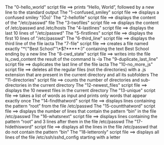 The "0-hello_world" script file ==> prints “Hello, World”, followed by a new line to the standard output
The "1-confused_smiley" script file ==> displays a confused smiley "(Ôo)'
The "2-hellofile" script file ==> displays the content of the "/etc/passwd" file
The "3-twofiles" script file ==> displays the content of /etc/passwd and /etc/hosts
The "4-lastlines" script file ==> displays the last 10 lines of "/etc/passwd"
The "5-firstlines" script file ==> displays the first 10 lines of "/etc/passwd"
The "6-third_line" script file ==> displays the third line of the file iacta
The "7-file" script file ==> creates a file named exactly "\*\\'"Best School"\'\\*$\?\*\*\*\*\*:)" containing the text Best School ending by a new line
The "8-cwd_state" script file ==> writes into the file ls_cwd_content the result of the command ls -la
The "9-duplicate_last_line" script file ==> duplicates the last line of the file iacta
The "10-no_more_js" script file ==> deletes all the regular files (not the directories) with a .js extension that are present in the current directory and all its subfolders
The "11-directories" script file ==> counts the number of directories and sub-directories in the current directory
The "12-newest_files" script file ==> displays the 10 newest files in the current directory
The "13-unique" script file ==> takes a list of words as input and prints only words that appear exactly once
The "14-findthatword" script file ==> displays lines containing the pattern “root” from the file /etc/passwd
The "15-countthatword" script file ==> displays the number of lines that contain the pattern “bin” in the file /etc/passwd
The "16-whatsnext" script file ==> displays lines containing the pattern “root” and 3 lines after them in the file /etc/passwd
The "17-hidethisword" script file ==> displays all the lines in the file /etc/passwd that do not contain the pattern “bin”
The "18-letteronly" script file ==> displays all lines of the file /etc/ssh/sshd_config starting with a letter
